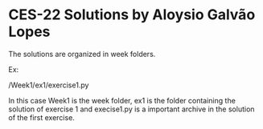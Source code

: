 # CES-22 Solutions by Aloysio Galvão Lopes

The solutions are organized in week folders.

Ex:

/Week1/ex1/exercise1.py

In this case Week1 is the week folder, ex1 is the folder containing the solution of exercise 1 and execise1.py is a important archive in the solution of the first exercise.
